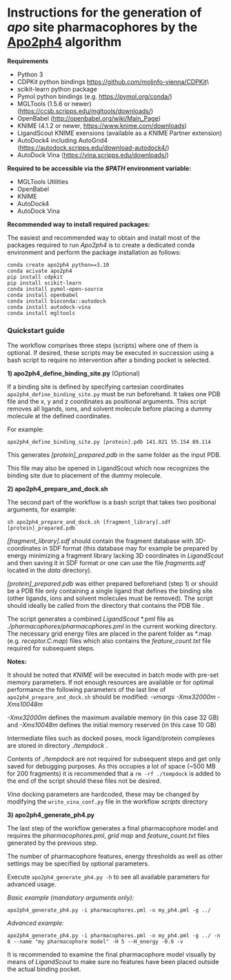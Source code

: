 # Instructions for the generation of *apo* site pharmacophores by the [Apo2ph4](https://pubs.acs.org/doi/10.1021/acs.jcim.2c00814) algorithm

**Requirements**

- Python 3
- CDPKit python bindings <https://github.com/molinfo-vienna/CDPKit>\
- scikit-learn python package
- Pymol python bindings (e.g. <https://pymol.org/conda/>)
- MGLTools (1.5.6 or newer) (<https://ccsb.scripps.edu/mgltools/downloads/>)
- OpenBabel (<http://openbabel.org/wiki/Main_Page>)
- KNIME (4.1.2 or newer, <https://www.knime.com/downloads>)
- LigandScout KNIME exensions (available as a KNIME Partner extension)
- AutoDock4 including AutoGrid4 (<https://autodock.scripps.edu/download-autodock4/>)
- AutoDock Vina (<https://vina.scripps.edu/downloads/>)

**Required to be accessible via the *$PATH* environment variable:**

- MGLTools Utilities
- OpenBabel
- KNIME
- AutoDock4
- AutoDock Vina

**Recommended way to install required packages:**

The easiest and recommended way to obtain and install most of the
packages required to run *Apo2ph4* is to create a dedicated conda
environment and perform the package installation as follows:

```console
conda create apo2ph4 python==3.10
conda acivate apo2ph4
pip install cdpkit
pip install scikit-learn
conda install pymol-open-source
conda install openbabel
conda install bioconda::autodock
conda install autodock-vina
conda install mgltools
```

### Quickstart guide

The workflow comprises three steps (scripts) where one of them is
optional. If desired, these scripts may be executed in succession using
a bash script to require no intervention after a binding pocket is
selected.

**1\) apo2ph4\_define\_binding\_site.py** (Optional)

If a binding site is defined by specifying cartesian coordinates
`apo2ph4_define_binding_site.py` must be run beforehand. It takes
one PDB file and the x, y and z coordinates as positional arguments. This
script removes all ligands, ions, and solvent molecule before placing a
dummy molecule at the defined coordinates.

For example:

```console
apo2ph4_define_binding_site.py [protein].pdb 141.021 55.154 89.114
```
This generates *\[protein\]\_prepared.pdb* in the same folder as the
input PDB.

This file may also be opened in LigandScout which now recognizes the
binding site due to placement of the dummy molecule.

**2\) apo2ph4\_prepare\_and\_dock.sh**

The second part of the workflow is a bash script that takes two
positional arguments, for example:

```console
sh apo2ph4_prepare_and_dock.sh [fragment_library].sdf [protein]_prepared.pdb
```
*\[fragment\_library\].sdf* should contain the fragment database with
3D-coordinates in SDF format (this database may for example be prepared
by energy minimizing a fragment library lacking 3D coordinates in
*LigandScout* and then saving it in SDF format or one can use the file
*fragments.sdf* located in the *data* directory).

*\[protein\]\_prepared.pdb* was either prepared beforehand (step 1) or
should be a PDB file only containing a single ligand that defines the
binding site (other ligands, ions and solvent molecules must be
removed). The script should ideally be called from the directory that
contains the PDB file .

The script generates a combined *LigandScout* \*.pml file as
*./pharmacophores/pharmacophores.pml* in the current working
directory. The necessary grid energy files are placed in the parent
folder as \*.map (e.g. *receptor.C.map*) files which also contains the
*feature\_count.txt* file required for subsequent steps.

**Notes:**

It should be noted that *KNIME* will be executed in batch mode with pre-set
memory parameters. If not enough resources are available or for optimal
performance the following parameters of the last line of
`apo2ph4_prepare_and_dock.sh` should be modified: *-vmargs
-Xmx32000m -Xms10048m*

*-Xmx32000m* defines the maximum available memory (in this case 32 GB) and
*-Xms10048m* defines the initial memory reserved (in this case 10 GB)

Intermediate files such as docked poses, mock ligand/protein complexes
are stored in directory *./tempdock* .

Contents of *./tempdock* are not required for subsequent steps and
get only saved for debugging purposes. As this occupies a lot of space
(~500 MB for 200 fragments) it is recommended that a `rm -rf ./tempdock`
is added to the end of the script should these files not
be desired.

*Vina* docking parameters are hardcoded, these may be changed by modifying
the `write_vina_conf.py` file in the workflow *scripts*
directory

**3\) apo2ph4\_generate\_ph4.py**

The last step of the workflow generates a final pharmacophore model and
requires the *pharmacophores.pml*, *grid map* and
*feature\_count.txt* files generated by the previous step.

The number of pharmacophore features, energy thresholds as well as other
settings may be specified by optional parameters.

Execute `apo2ph4_generate_ph4.py -h` to see all available parameters
for advanced usage.

*Basic example (mandatory arguments only):*

```console
apo2ph4_generate_ph4.py -i pharmacophores.pml -o my_ph4.pml -g ../
```
*Advanced example:*

```console
apo2ph4_generate_ph4.py -i pharmacophores.pml -o my_ph4.pml -g ../ -n 8 --name "my pharmacophore model" -H 5 --H_energy -0.6 -v
```
It is recommended to examine the final pharmacophore model visually by
means of *LigandScout* to make sure no features have been placed outside
the actual binding pocket.
